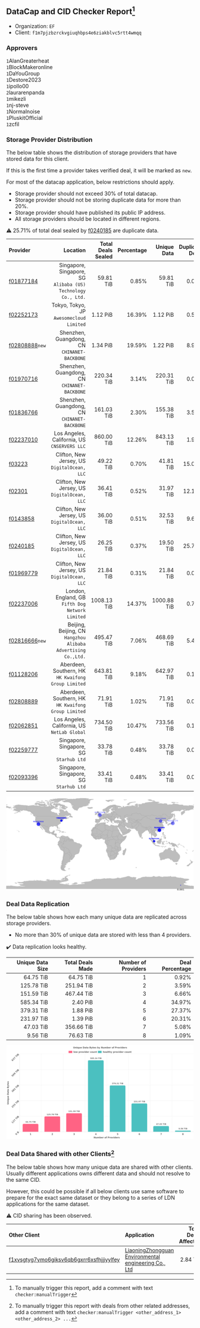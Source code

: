 ## DataCap and CID Checker Report[^1]
 - Organization: `EF`
 - Client: `f1m7pjzbzrckvgiuqhbps4e6ziakblvc5rtt4wmqq`
### Approvers
`1`AlanGreaterheat<br/>`1`BlockMakeronline<br/>`1`DaYouGroup<br/>`1`Destore2023<br/>`1`ipollo00<br/>`2`laurarenpanda<br/>`1`mikezli<br/>`1`nj-steve<br/>`1`Normalnoise<br/>`1`PluskitOfficial<br/>`1`zcfil

### Storage Provider Distribution
The below table shows the distribution of storage providers that have stored data for this client.

If this is the first time a provider takes verified deal, it will be marked as `new`.

For most of the datacap application, below restrictions should apply.
 - Storage provider should not exceed 30% of total datacap.
 - Storage provider should not be storing duplicate data for more than 20%.
 - Storage provider should have published its public IP address.
 - All storage providers should be located in different regions.

⚠️ 25.71% of total deal sealed by [f0240185](https://filfox.info/en/address/f0240185) are duplicate data.

| Provider                                                    |                                                         Location | Total Deals Sealed | Percentage | Unique Data | Duplicate Deals |
| :---------------------------------------------------------- | ---------------------------------------------------------------: | -----------------: | ---------: | ----------: | --------------: |
| [f01877184](https://filfox.info/en/address/f01877184)       | Singapore, Singapore, SG<br/>`Alibaba (US) Technology Co., Ltd.` |          59.81 TiB |      0.85% |   59.81 TiB |           0.00% |
| [f02252173](https://filfox.info/en/address/f02252173)       |                      Tokyo, Tokyo, JP<br/>`Awesomecloud Limited` |           1.12 PiB |     16.39% |    1.12 PiB |           0.54% |
| [f02808888](https://filfox.info/en/address/f02808888)`new`  |                  Shenzhen, Guangdong, CN<br/>`CHINANET-BACKBONE` |           1.34 PiB |     19.59% |    1.22 PiB |           8.96% |
| [f01970716](https://filfox.info/en/address/f01970716)       |                  Shenzhen, Guangdong, CN<br/>`CHINANET-BACKBONE` |         220.34 TiB |      3.14% |  220.31 TiB |           0.01% |
| [f01836766](https://filfox.info/en/address/f01836766)       |                  Shenzhen, Guangdong, CN<br/>`CHINANET-BACKBONE` |         161.03 TiB |      2.30% |  155.38 TiB |           3.51% |
| [f02237010](https://filfox.info/en/address/f02237010)       |                  Los Angeles, California, US<br/>`CNSERVERS LLC` |         860.00 TiB |     12.26% |  843.13 TiB |           1.96% |
| [f03223](https://filfox.info/en/address/f03223)             |                  Clifton, New Jersey, US<br/>`DigitalOcean, LLC` |          49.22 TiB |      0.70% |   41.81 TiB |          15.05% |
| [f02301](https://filfox.info/en/address/f02301)             |                  Clifton, New Jersey, US<br/>`DigitalOcean, LLC` |          36.41 TiB |      0.52% |   31.97 TiB |          12.19% |
| [f0143858](https://filfox.info/en/address/f0143858)         |                  Clifton, New Jersey, US<br/>`DigitalOcean, LLC` |          36.00 TiB |      0.51% |   32.53 TiB |           9.64% |
| [f0240185](https://filfox.info/en/address/f0240185)         |                  Clifton, New Jersey, US<br/>`DigitalOcean, LLC` |          26.25 TiB |      0.37% |   19.50 TiB |          25.71% |
| [f01969779](https://filfox.info/en/address/f01969779)       |                  Clifton, New Jersey, US<br/>`DigitalOcean, LLC` |          21.84 TiB |      0.31% |   21.84 TiB |           0.00% |
| [f02237006](https://filfox.info/en/address/f02237006)       |              London, England, GB<br/>`Fifth Dog Network Limited` |        1008.13 TiB |     14.37% | 1000.88 TiB |           0.72% |
| [f02816666](https://filfox.info/en/address/f02816666)`new`  | Beijing, Beijing, CN<br/>`Hangzhou Alibaba Advertising Co.,Ltd.` |         495.47 TiB |      7.06% |  468.69 TiB |           5.41% |
| [f01128206](https://filfox.info/en/address/f01128206)       |           Aberdeen, Southern, HK<br/>`HK Kwaifong Group Limited` |         643.81 TiB |      9.18% |  642.97 TiB |           0.13% |
| [f02808889](https://filfox.info/en/address/f02808889)       |           Aberdeen, Southern, HK<br/>`HK Kwaifong Group Limited` |          71.91 TiB |      1.02% |   71.91 TiB |           0.00% |
| [f02062851](https://filfox.info/en/address/f02062851)       |                  Los Angeles, California, US<br/>`NetLab Global` |         734.50 TiB |     10.47% |  733.56 TiB |           0.13% |
| [f02259777](https://filfox.info/en/address/f02259777)       |                       Singapore, Singapore, SG<br/>`Starhub Ltd` |          33.78 TiB |      0.48% |   33.78 TiB |           0.00% |
| [f02093396](https://filfox.info/en/address/f02093396)       |                       Singapore, Singapore, SG<br/>`Starhub Ltd` |          33.41 TiB |      0.48% |   33.41 TiB |           0.00% |

<img src="https://raw.githubusercontent.com/data-preservation-programs/filplus-checker-assets/main/filecoin-project/filecoin-plus-large-datasets/issues/2094/1697593504592.png"/>

### Deal Data Replication
The below table shows how each many unique data are replicated across storage providers.

- No more than 30% of unique data are stored with less than 4 providers.

✔️ Data replication looks healthy.

| Unique Data Size | Total Deals Made | Number of Providers | Deal Percentage |
| ---------------: | ---------------: | ------------------: | --------------: |
|        64.75 TiB |        64.75 TiB |                   1 |           0.92% |
|       125.78 TiB |       251.94 TiB |                   2 |           3.59% |
|       151.59 TiB |       467.44 TiB |                   3 |           6.66% |
|       585.34 TiB |         2.40 PiB |                   4 |          34.97% |
|       379.31 TiB |         1.88 PiB |                   5 |          27.37% |
|       231.97 TiB |         1.39 PiB |                   6 |          20.31% |
|        47.03 TiB |       356.66 TiB |                   7 |           5.08% |
|         9.56 TiB |        76.63 TiB |                   8 |           1.09% |

<img src="https://raw.githubusercontent.com/data-preservation-programs/filplus-checker-assets/main/filecoin-project/filecoin-plus-large-datasets/issues/2094/1697593505499.png"/>

### Deal Data Shared with other Clients[^3]
The below table shows how many unique data are shared with other clients.
Usually different applications owns different data and should not resolve to the same CID.

However, this could be possible if all below clients use same software to prepare for the exact same dataset or they belong to a series of LDN applications for the same dataset.

⚠️ CID sharing has been observed.

| Other Client                                                                                                          | Application                                                                                                                           | Total Deals Affected | Unique CIDs | Approvers                                                           |
| :-------------------------------------------------------------------------------------------------------------------- | :------------------------------------------------------------------------------------------------------------------------------------ | -------------------: | ----------: | :------------------------------------------------------------------ |
| [f1xvsgtyg7ymo6giksv6qb6gxrr6xsfhjjjyylfey](https://filfox.info/en/address/f1xvsgtyg7ymo6giksv6qb6gxrr6xsfhjjjyylfey) | [LiaoningZhongguan Environmental engineering Co\., Ltd](https://github.com/filecoin-project/filecoin-plus-large-datasets/issues/2100) |             2.84 TiB |          19 | `2`DaYouGroup<br/>`1`maxvint<br/>`1`Normalnoise<br/>`1`woshidama323 |

[^1]: To manually trigger this report, add a comment with text `checker:manualTrigger`

[^2]: Deals from those addresses are combined into this report as they are specified with `checker:manualTrigger`

[^3]: To manually trigger this report with deals from other related addresses, add a comment with text `checker:manualTrigger <other_address_1> <other_address_2> ...`
